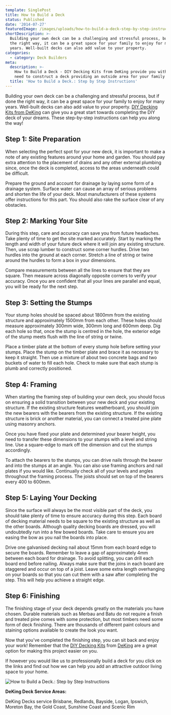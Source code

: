 ```yaml
---
template: SinglePost
title: How to Build a Deck
status: Published
date: '2014-07-27'
featuredImage: /images/uploads/how-to-build-a-deck-step-by-step-instructions.jpg
shortDescription: >-
  Building your own deck can be a challenging and stressful process, but if done
  the right way, it can be a great space for your family to enjoy for many
  years. Well-built decks can also add value to your property.
categories:
  - category: Deck Builders
meta:
  description: >-
    How to Build a Deck - DIY Decking Kits from DeKing provide you with all you
    need to construct a deck providing an outside area for your family to enjoy.
  title: 'How to Build a Deck.: Step by Step Instructions'
---
```

Building your own deck can be a challenging and stressful process, but if done the right way, it can be a great space for your family to enjoy for many years. Well-built decks can also add value to your property. [DIY Decking Kits from DeKing](https://www.dekingdecks.com.au/services/diy-kitset-decks-patios/) can give you a great start towards completing the DIY deck of your dreams. These step-by-step instructions can help you along the way!

## Step 1: Site Preparation

When selecting the perfect spot for your new deck, it is important to make a note of any existing features around your home and garden. You should pay extra attention to the placement of drains and any other external plumbing since, once the deck is completed, access to the areas underneath could be difficult.

Prepare the ground and account for drainage by laying some form of a drainage system. Surface water can cause an array of serious problems and shorten the life of your deck. Most manufacturers of these systems offer instructions for this part. You should also rake the surface clear of any obstacles.

## Step 2: Marking Your Site

During this step, care and accuracy can save you from future headaches. Take plenty of time to get the site marked accurately. Start by marking the length and width of your future deck where it will join any existing structure. Then, use scrap lumber to construct some corner hurdles. Drive two hurdles into the ground at each corner. Stretch a line of string or twine around the hurdles to form a box in your dimensions.

Compare measurements between all the lines to ensure that they are square. Then measure across diagonally opposite corners to verify your accuracy. Once you are confident that all your lines are parallel and equal, you will be ready for the next step.

## Step 3: Setting the Stumps

Your stump holes should be spaced about 1800mm from the existing structure and approximately 1500mm from each other. These holes should measure approximately 300mm wide, 300mm long and 600mm deep. Dig each hole so that, once the stump is centred in the hole, the exterior edge of the stump meets flush with the line of string or twine.

Place a timber plate at the bottom of every stump hole before setting your stumps. Place the stump on the timber plate and brace it as necessary to keep it straight. Then use a mixture of about two concrete bags and two buckets of water to fill each hole. Check to make sure that each stump is plumb and correctly positioned.

## Step 4: Framing

When starting the framing step of building your own deck, you should focus on ensuring a solid transition between your new deck and your existing structure. If the existing structure features weatherboard, you should join the new bearers with the bearers from the existing structure. If the existing structure is brick or another material, you can connect a treated pine plate using masonry anchors.

Once you have fixed your plate and determined your bearer height, you need to transfer these dimensions to your stumps with a level and string line. Use a square-edge to mark off the dimension and cut the stumps accordingly.

To attach the bearers to the stumps, you can drive nails through the bearer and into the stumps at an angle. You can also use framing anchors and nail plates if you would like. Continually check all of your levels and angles throughout the framing process. The joists should set on top of the bearers every 400 to 600mm.

## Step 5: Laying Your Decking

Since the surface will always be the most visible part of the deck, you should take plenty of time to ensure accuracy during this step. Each board of decking material needs to be square to the existing structure as well as the other boards. Although quality decking boards are dressed, you will undoubtedly run into a few bowed boards. Take care to ensure you are easing the bow as you nail the boards into place.

Drive one galvanised decking nail about 15mm from each board edge to secure the boards. Remember to leave a gap of approximately 4mm between each board for drainage. To avoid splitting, you can drill each board end before nailing. Always make sure that the joins in each board are staggered and occur on top of a joist. Leave some extra length overhanging on your boards so that you can cut them with a saw after completing the step. This will help you achieve a straight edge.

## Step 6: Finishing

The finishing stage of your deck depends greatly on the materials you have chosen. Durable materials such as Merbau and Batu do not require a finish and treated pine comes with some protection, but most timbers need some form of deck finishing. There are thousands of different paint colours and staining options available to create the look you want.

Now that you’ve completed the finishing step, you can sit back and enjoy your work! Remember that the [DIY Decking Kits](https://www.dekingdecks.com.au/services/diy-kitset-decks-patios/) from [DeKing](https://www.dekingdecks.com.au/) are a great option for making this project easier on you.

If however you would like us to professionally build a deck for you click on the links and find out how we can help you add an attractive outdoor living space to your home.

![How to Build a Deck.: Step by Step Instructions](/images/uploads/how-to-build-a-deck-step-by-step-instructions.jpg)

**DeKing Deck Service Areas:**

DeKing Decks service Brisbane, Redlands, Bayside, Logan, Ipswich, Moreton Bay, the Gold Coast, Sunshine Coast and Scenic Rim
